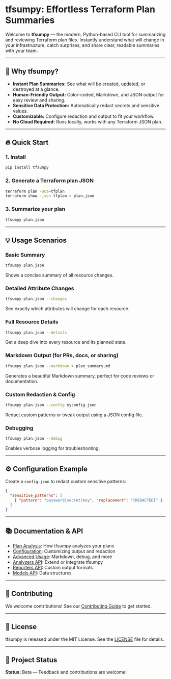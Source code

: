# tfsumpy: Effortless Terraform Plan Summaries

Welcome to **tfsumpy** — the modern, Python-based CLI tool for summarizing and reviewing Terraform plan files. Instantly understand what will change in your infrastructure, catch surprises, and share clear, readable summaries with your team.

---

## 🚀 Why tfsumpy?

- **Instant Plan Summaries:** See what will be created, updated, or destroyed at a glance.
- **Human-Friendly Output:** Color-coded, Markdown, and JSON output for easy review and sharing.
- **Sensitive Data Protection:** Automatically redact secrets and sensitive values.
- **Customizable:** Configure redaction and output to fit your workflow.
- **No Cloud Required:** Runs locally, works with any Terraform JSON plan.

---

## 🔥 Quick Start

### 1. Install
```bash
pip install tfsumpy
```

### 2. Generate a Terraform plan JSON
```bash
terraform plan -out=tfplan
terraform show -json tfplan > plan.json
```

### 3. Summarize your plan
```bash
tfsumpy plan.json
```

---

## 💡 Usage Scenarios

### Basic Summary
```bash
tfsumpy plan.json
```
Shows a concise summary of all resource changes.

### Detailed Attribute Changes
```bash
tfsumpy plan.json --changes
```
See exactly which attributes will change for each resource.

### Full Resource Details
```bash
tfsumpy plan.json --details
```
Get a deep dive into every resource and its planned state.

### Markdown Output (for PRs, docs, or sharing)
```bash
tfsumpy plan.json --markdown > plan_summary.md
```
Generates a beautiful Markdown summary, perfect for code reviews or documentation.

### Custom Redaction & Config
```bash
tfsumpy plan.json --config myconfig.json
```
Redact custom patterns or tweak output using a JSON config file.

### Debugging
```bash
tfsumpy plan.json --debug
```
Enables verbose logging for troubleshooting.

---

## ⚙️ Configuration Example

Create a `config.json` to redact custom sensitive patterns:
```json
{
  "sensitive_patterns": [
    { "pattern": "password|secret|key", "replacement": "[REDACTED]" }
  ]
}
```

---

## 📚 Documentation & API

- [Plan Analysis](features/plan_analysis.md): How tfsumpy analyzes your plans
- [Configuration](usage/configuration.md): Customizing output and redaction
- [Advanced Usage](usage/advanced_usage.md): Markdown, debug, and more
- [Analyzers API](api/analyzers.md): Extend or integrate tfsumpy
- [Reporters API](api/reporters.md): Custom output formats
- [Models API](api/models.md): Data structures

---

## 🤝 Contributing

We welcome contributions! See our [Contributing Guide](contributing.md) to get started.

---

## 📝 License

tfsumpy is released under the MIT License. See the [LICENSE](https://github.com/rafaelherik/tfsumpy/blob/main/LICENSE) file for details.

---

## 🚦 Project Status

**Status:** Beta — Feedback and contributions are welcome! 